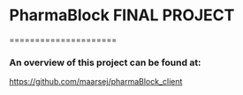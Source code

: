 # PharmaBlock FINAL PROJECT
=====================

### An overview of this project can be found at:
https://github.com/maarsej/pharmaBlock_client

